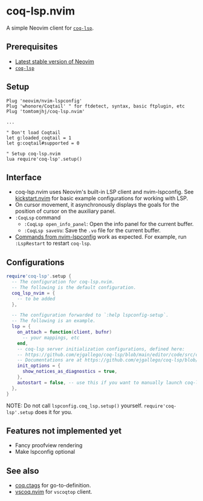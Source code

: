 # coq-lsp.nvim
A simple Neovim client for [`coq-lsp`](https://github.com/ejgallego/coq-lsp/).

## Prerequisites
* [Latest stable version of Neovim](https://github.com/neovim/neovim/releases/tag/stable)
* [`coq-lsp`](https://github.com/ejgallego/coq-lsp/#%EF%B8%8F-installation)

## Setup
```vim
Plug 'neovim/nvim-lspconfig'
Plug 'whonore/Coqtail' " for ftdetect, syntax, basic ftplugin, etc
Plug 'tomtomjhj/coq-lsp.nvim'

...

" Don't load Coqtail
let g:loaded_coqtail = 1
let g:coqtail#supported = 0

" Setup coq-lsp.nvim
lua require'coq-lsp'.setup()
```

## Interface
* coq-lsp.nvim uses Neovim's built-in LSP client and nvim-lspconfig.
  See [kickstart.nvim](https://github.com/nvim-lua/kickstart.nvim/)
  for basic example configurations for working with LSP.
* On cursor movement, it asynchronously displays the goals for the position of cursor on the auxiliary panel.
* `:CoqLsp` command
    * `:CoqLsp open_info_panel`: Open the info panel for the current buffer.
    * `:CoqLsp saveVo`: Save the `.vo` file for the current buffer.
* [Commands from nvim-lspconfig](https://github.com/neovim/nvim-lspconfig#commands)
  work as expected.
  For example, run `:LspRestart` to restart `coq-lsp`.

## Configurations

```lua
require'coq-lsp'.setup {
  -- The configuration for coq-lsp.nvim.
  -- The following is the default configuration.
  coq_lsp_nvim = {
    -- to be added
  },

  -- The configuration forwarded to `:help lspconfig-setup`.
  -- The following is an example.
  lsp = {
    on_attach = function(client, bufnr)
      -- your mappings, etc
    end,
    -- coq-lsp server initialization configurations, defined here:
    -- https://github.com/ejgallego/coq-lsp/blob/main/editor/code/src/config.ts#L3
    -- Documentations are at https://github.com/ejgallego/coq-lsp/blob/main/editor/code/package.json.
    init_options = {
      show_notices_as_diagnostics = true,
    },
    autostart = false, -- use this if you want to manually launch coq-lsp with :LspStart.
  },
}
```

NOTE:
Do not call `lspconfig.coq_lsp.setup()` yourself.
`require'coq-lsp'.setup` does it for you.

## Features not implemented yet
* Fancy proofview rendering
* Make lspconfig optional

## See also
* [coq.ctags](https://github.com/tomtomjhj/coq.ctags) for go-to-definition.
* [vscoq.nvim](https://github.com/tomtomjhj/vscoq.nvim) for `vscoqtop` client.
